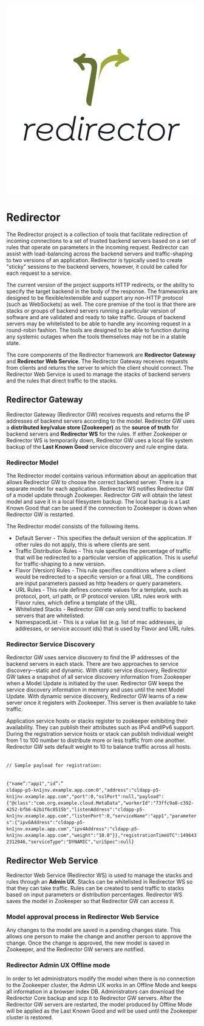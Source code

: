 ![Redirector Logo](redirector-logo-light.png)

# Redirector

The Redirector project is a collection of tools that facilitate redirection of incoming connections to a set of trusted backend servers based on a set of rules that operate on parameters in the incoming request.  Redirector can assist with load-balancing across the backend servers and traffic-shaping to two versions of an application.  Redirector is typically used to create "sticky" sessions to the backend servers, however, it could be called for each request to a service.

The current version of the project supports HTTP redirects, or the ability to specify the target backend in the body of the response.  The frameworks are designed to be flexible/extensible and support any non-HTTP protocol (such as WebSockets) as well.  The core premise of the tool is that there are stacks or groups of backend servers running a particular version of software and are validated and ready to take traffic.  Groups of backend servers may be whitelisted to be able to handle any incoming request in a round-robin fashion.  The tools are designed to be able to function during any systemic outages when the tools themselves may not be in a stable state.

The core components of the Redirector framework are **Redirector Gateway** and **Redirector Web Service**. The Redirector Gateway receives requests from clients and returns the server to which the client should connect.  The Redirector Web Service is used to manage the stacks of backend servers and the rules that direct traffic to the stacks.

## Redirector Gateway

Redirector Gateway (Redirector GW) receives requests and returns the IP addresses of backend servers according to the model.  Redirector GW uses a **distributed key/value store (Zookeeper)** as the **source of truth** for backend servers and **Redirector WS** for the rules.  If either Zookeeper or Redirector WS is temporarily down, Redirector GW uses a local file system backup of the **Last Known Good** service discovery and rule engine data.

### Redirector Model

The Redirector model contains various information about an application that allows Redirector GW to choose the correct backend server.  There is a separate model for each application.  Redirector WS notifies Redirector GW of a model update through Zookeeper.  Redirector GW will obtain the latest model and save it in a local filesystem backup.  The local backup is a Last Known Good that can be used if the connection to Zookeeper is down when Redirector GW is restarted.

The Redirector model consists of the following items.
- Default Server - This specifies the default version of the application.  If other rules do not apply, this is where clients are sent.
- Traffic Distribution Rules - This rule specifies the percentage of traffic that will be redirected to a particular version of application.  This is useful for traffic-shaping to a new version.
- Flavor (Version) Rules - This rule specifies conditions where a client would be redirected to a specific version or a final URL.  The conditions are input parameters passed as http headers or query parameters.
- URL Rules - This rule defines concrete values for a template, such as protocol, port, url path, or IP protocol version.  URL rules work with Flavor rules, which define a template of the URL.
- Whitelisted Stacks - Redirector GW can only send traffic to backend servers that are whitelisted.
- NamespacedList - This is a value list (e.g. list of mac addresses, ip addresses, or service account ids) that is used by Flavor and URL rules.

### Redirector Service Discovery

Redirector GW uses service discovery to find the IP addresses of the backend servers in each stack.  There are two approaches to service discovery--static and dynamic.  With static service discovery, Redirector GW takes a snapshot of all service discovery information from Zookeeper when a Model Update is initiated by the user.  Redirector GW keeps the service discovery information in memory and uses until the next Model Update.  With dynamic service discovery, Redirector GW learns of a new server once it registers with Zookeeper.  This server is then available to take traffic.

Application service hosts or stacks register to zookeeper exhibiting their availability. They can publish their attributes such as IPv4 andIPv6 support. During the registration service hosts or stack can publish individual weight from 1 to 100 number to distribute more or less traffic from one another. Redirector GW sets default weight to 10 to balance traffic across all hosts.

<code>
// Sample payload for registration:

{"name”:"app1","id”:” cldapp-p5-kn1jnv.example.app.com:0","address":"cldapp-p5-kn1jnv.example.app.com","port":0,"sslPort":null,"payload":{"@class":"com.org.example.cloud.MetaData","workerId":"73ffc9a8-c392-4252-bfb6-62b1f6c8515b","listenAddress":"cldapp-p5-kn1jnv.example.app.com","listenPort":0,"serviceName":"app1","parameters":{"ipv6Address":"cldapp-p5-kn1jnv.example.app.com","ipv4Address":"cldapp-p5-kn1jnv.example.app.com","weight":"10.0"}},"registrationTimeUTC":1496432312046,"serviceType":"DYNAMIC","uriSpec":null}
</code>

## Redirector Web Service

Redirector Web Service (Redirector WS) is used to manage the stacks and rules through an **Admin UX**.  Stacks can be whitelisted in Redirector WS so that they can take traffic.  Rules can be created to send traffic to stacks based on input parameters or distribution percentages.  Redirector WS saves the model in Zookeeper so that Redirector GW can access it. 

### Model approval process in Redirector Web Service

Any changes to the model are saved in a pending changes state.  This allows one person to make the change and another person to approve the change.  Once the change is approved, the new model is saved in Zookeeper, and the Redirector GW servers are notified.

### Redirector Admin UX Offline mode

In order to let administrators modify the model when there is no connection to the Zookeeper cluster, the Admin UX works in an Offline Mode and keeps all information in a browser index DB.  Administrators can download the Redirector Core backup and scp it to Redirector GW servers.  After the Redirector GW servers are restarted, the model produced by Offline Mode will be applied as the Last Known Good and will be used until the Zookeeper cluster is restored.
